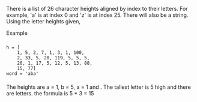 There is a list of 26 character heights aligned by index to their letters. For example, 'a' is at index 0 and 'z' is at index 25. There will also be a string. Using the letter heights given,

Example
 #####
    h = [
        1, 5, 2, 7, 1, 3, 1, 100,
        2, 33, 5, 20, 119, 5, 5, 5,
        20, 1, 17, 5, 12, 5, 13, 88,
        15, 77]
    word = 'aba'
 ####

The heights are a = 1, b = 5, a = 1 and . The tallest letter is 5 high and there are  letters. the formula is 5 * 3 = 15